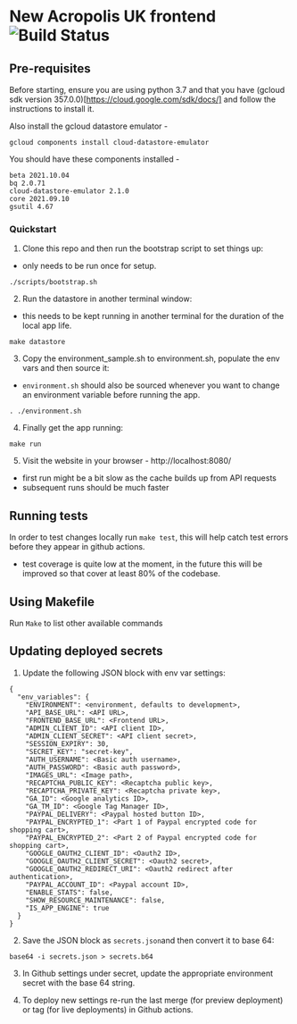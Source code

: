 # New Acropolis UK frontend  ![Build Status](https://github.com/NewAcropolis/frontend/actions/workflows/ci.yml/badge.svg?branch=master)

## Pre-requisites

Before starting, ensure you are using python 3.7 and that you have (gcloud sdk version 357.0.0)[https://cloud.google.com/sdk/docs/] and follow the instructions to install it.

Also install the gcloud datastore emulator - 

`gcloud components install cloud-datastore-emulator`

You should have these components installed - 

```
beta 2021.10.04
bq 2.0.71
cloud-datastore-emulator 2.1.0
core 2021.09.10
gsutil 4.67
```

### Quickstart

1. Clone this repo and then run the bootstrap script to set things up:
  - only needs to be run once for setup.

  `./scripts/bootstrap.sh`

2. Run the datastore in another terminal window:
  - this needs to be kept running in another terminal for the duration of the local app life.

  `make datastore`

3. Copy the environment_sample.sh to environment.sh, populate the env vars and then source it:
  - `environment.sh` should also be sourced whenever you want to change an environment variable before running the app.

  `. ./environment.sh`

4. Finally get the app running:

  `make run`

5. Visit the website in your browser - http://localhost:8080/
  - first run might be a bit slow as the cache builds up from API requests
  - subsequent runs should be much faster

## Running tests

In order to test changes locally run `make test`, this will help catch test errors before they appear in github actions.
- test coverage is quite low at the moment, in the future this will be improved so that cover at least 80% of the codebase.

## Using Makefile

Run `Make` to list other available commands

## Updating deployed secrets

1. Update the following JSON block with env var settings:

```
{
  "env_variables": {
    "ENVIRONMENT": <environment, defaults to development>,
    "API_BASE_URL": <API URL>,
    "FRONTEND_BASE_URL": <Frontend URL>,
    "ADMIN_CLIENT_ID": <API client ID>,
    "ADMIN_CLIENT_SECRET": <API client secret>,
    "SESSION_EXPIRY": 30,
    "SECRET_KEY": "secret-key",
    "AUTH_USERNAME": <Basic auth username>,
    "AUTH_PASSWORD": <Basic auth password>,
    "IMAGES_URL": <Image path>,
    "RECAPTCHA_PUBLIC_KEY": <Recaptcha public key>,
    "RECAPTCHA_PRIVATE_KEY": <Recaptcha private key>,
    "GA_ID": <Google analytics ID>,
    "GA_TM_ID": <Google Tag Manager ID>,
    "PAYPAL_DELIVERY": <Paypal hosted button ID>,
    "PAYPAL_ENCRYPTED_1": <Part 1 of Paypal encrypted code for shopping cart>,
    "PAYPAL_ENCRYPTED_2": <Part 2 of Paypal encrypted code for shopping cart>,
    "GOOGLE_OAUTH2_CLIENT_ID": <Oauth2 ID>,
    "GOOGLE_OAUTH2_CLIENT_SECRET": <Oauth2 secret>,
    "GOOGLE_OAUTH2_REDIRECT_URI": <Oauth2 redirect after authentication>,
    "PAYPAL_ACCOUNT_ID": <Paypal account ID>,
    "ENABLE_STATS": false,
    "SHOW_RESOURCE_MAINTENANCE": false,
    "IS_APP_ENGINE": true
  }
}
```

2. Save the JSON block as `secrets.json`and then convert it to base 64:

  `base64 -i secrets.json > secrets.b64`

3. In Github settings under secret, update the appropriate environment secret with the base 64 string.

4. To deploy new settings re-run the last merge (for preview deployment) or tag (for live deployments) in Github actions.
